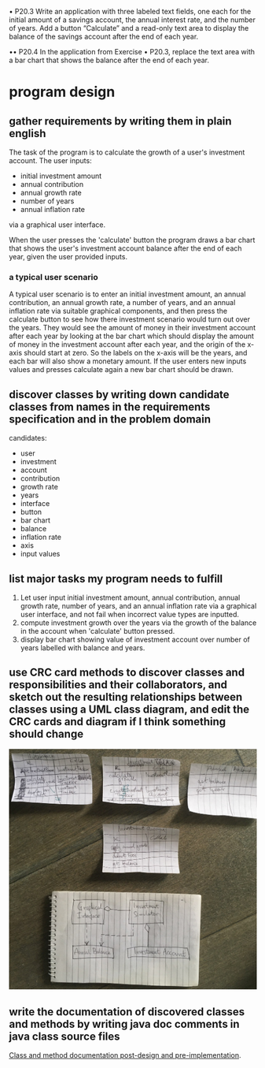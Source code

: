 • P20.3 Write an application with three labeled text fields, one each for the initial amount of
a savings account, the annual interest rate, and the number of years. Add a button
“Calculate” and a read-only text area to display the balance of the savings account
after the end of each year.

•• P20.4 In the application from Exercise • P20.3, replace the text area with a bar chart that
shows the balance after the end of each year.

# program design

## gather requirements by writing them in plain english

The task of the program is to calculate the growth of a user's investment account.
The user inputs:

 - initial investment amount
 - annual contribution
 - annual growth rate
 - number of years
 - annual inflation rate

via a graphical user interface.

When the user presses the 'calculate' button the program draws a bar chart 
that shows the user's investment account balance after the end of each year,
 given the user provided inputs.

### a typical user scenario

A typical user scenario is to enter an initial investment amount, an annual contribution, 
an annual growth rate, a number of years, and an annual inflation rate via suitable graphical 
components, and then press the calculate button to see how there investment scenario would
turn out over the years. They would see the amount of money in their investment 
account after each year by looking at the bar chart which should display the amount of money in 
the investment account after each year, and the origin of the x-axis should start at zero.
So the labels on the x-axis will be the years, and each bar will also show a monetary amount.
If the user enters new inputs values and presses calculate again a new bar chart should be drawn.

## discover classes by writing down candidate classes from names in the requirements specification and in the problem domain

candidates:

- user
- investment
- account
- contribution
- growth rate
- years
- interface
- button
- bar chart
- balance
- inflation rate
- axis
- input values

## list major tasks my program needs to fulfill

1. Let user input initial investment amount, annual contribution, annual growth rate, number of years, 
and an annual inflation rate via a graphical user interface, 
and not fail when incorrect value types are inputted.
2. compute investment growth over the years via the growth of the balance in the account 
when 'calculate' button pressed.
3. display bar chart showing value of investment account over number of years labelled with balance and years.

## use CRC card methods to discover classes and responsibilities and their collaborators, and sketch out the resulting relationships between classes using a UML class diagram, and edit the CRC cards and diagram if I think something should change

![CRC-cards-and-UML-P20-3-4](CRC-cards-and-UML-P20-3-4.jpg)

## write the documentation of discovered classes and methods by writing java doc comments in java class source files

[Class and method documentation post-design and pre-implementation](./docdir/before-implementation/allclasses-index.html).
